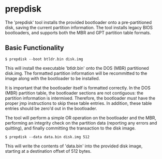 # prepdisk

The 'prepdisk' tool installs the provided bootloader onto a pre-partitioned disk, saving the current partition information. The tool installs legacy BIOS bootloaders, and supports both the MBR and GPT partition table formats.

## Basic Functionality

```
$ prepdisk --boot btldr.bin disk.img
```
This will install the executable 'btldr.bin' onto the DOS (MBR) partitioned disk.img. The formatted partition information will be recommitted to the image along with the bootloader to be installed.

It is important that the bootloader itself is formatted correctly. In the DOS (MBR) partition table, the bootloader sections are not contiguous: the partition information is intermixed. Therefore, the bootloader *must* have the proper jmp instructions to skip these table entries. In addition, these table entries should be zero'd out in the bootloader.

The tool will perform a simple OR operation on the bootloader and the MBR, performing an integrity check on the partition data (reporting any errors and quitting), and finally committing the transaction to the disk image.

```
$ prepdisk --data data.bin disk.img 512
```
This will write the contents of 'data.bin' into the provided disk image, starting at a destination offset of 512 bytes.
